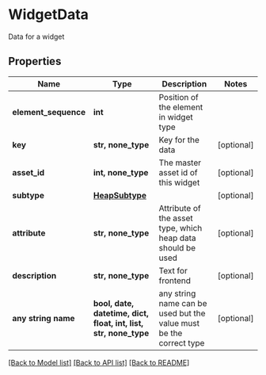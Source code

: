 # WidgetData

Data for a widget

## Properties
Name | Type | Description | Notes
------------ | ------------- | ------------- | -------------
**element_sequence** | **int** | Position of the element in widget type | 
**key** | **str, none_type** | Key for the data | [optional] 
**asset_id** | **int, none_type** | The master asset id of this widget | [optional] 
**subtype** | [**HeapSubtype**](HeapSubtype.md) |  | [optional] 
**attribute** | **str, none_type** | Attribute of the asset type, which heap data should be used | [optional] 
**description** | **str, none_type** | Text for frontend | [optional] 
**any string name** | **bool, date, datetime, dict, float, int, list, str, none_type** | any string name can be used but the value must be the correct type | [optional]

[[Back to Model list]](../README.md#documentation-for-models) [[Back to API list]](../README.md#documentation-for-api-endpoints) [[Back to README]](../README.md)


